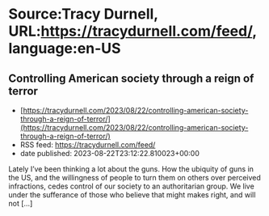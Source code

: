 # Source:Tracy Durnell, URL:https://tracydurnell.com/feed/, language:en-US

## Controlling American society through a reign of terror
 - [https://tracydurnell.com/2023/08/22/controlling-american-society-through-a-reign-of-terror/](https://tracydurnell.com/2023/08/22/controlling-american-society-through-a-reign-of-terror/)
 - RSS feed: https://tracydurnell.com/feed/
 - date published: 2023-08-22T23:12:22.810023+00:00

Lately I&#8217;ve been thinking a lot about the guns. How the ubiquity of guns in the US, and the willingness of people to turn them on others over perceived infractions, cedes control of our society to an authoritarian group. We live under the sufferance of those who believe that might makes right, and will not [&#8230;]

